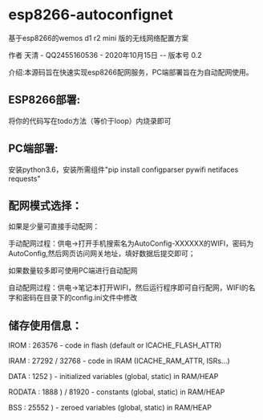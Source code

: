 # esp8266-autoconfignet
基于esp8266的wemos d1 r2 mini 版的无线网络配置方案

作者 天清 - QQ2455160536 - 2020年10月15日  --  版本号 0.2

介绍:本源码旨在快速实现esp8266配网服务，PC端部署旨在为自动配网使用。


ESP8266部署:
------------------------------
将你的代码写在todo方法（等价于loop）内烧录即可



PC端部署:
------------------------------
安装python3.6，安装所需组件"pip install configparser pywifi netifaces requests"



配网模式选择：
------------------------------
如果是少量可直接手动配网：

手动配网过程：供电->打开手机搜索名为AutoConfig-XXXXXX的WIFI，密码为AutoConfig,然后网页访问网关地址，填好数据后提交即可；

如果数量较多即可使用PC端进行自动配网

自动配网过程：供电->笔记本打开WIFI，然后运行程序即可自行配网，WIFI的名字和密码在目录下的config.ini文件中修改

储存使用信息：
------------------------------
IROM   : 263576          - code in flash         (default or ICACHE_FLASH_ATTR) 

IRAM   : 27292   / 32768 - code in IRAM          (ICACHE_RAM_ATTR, ISRs...) 

DATA   : 1252  )         - initialized variables (global, static) in RAM/HEAP 

RODATA : 1888  ) / 81920 - constants             (global, static) in RAM/HEAP 

BSS    : 25552 )         - zeroed variables      (global, static) in RAM/HEAP 
